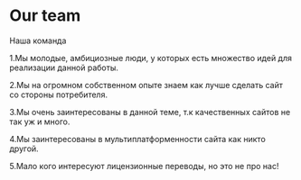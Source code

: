# Our team

Наша команда

1.Мы молодые, амбициозные люди, у которых есть множество идей для реализации данной работы.

2.Мы на огромном собственном опыте знаем как лучше сделать сайт со стороны потребителя.

3.Мы очень заинтересованы в данной теме, т.к качественных сайтов не так уж и много.

4.Мы заинтересованы в мультиплатформенности сайта как никто другой.

5.Мало кого интересуют лицензионные переводы, но это не про нас!
